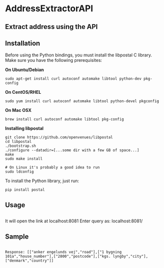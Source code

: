 # AddressExtractorAPI
## Extract address using the API

Installation
------------

Before using the Python bindings, you must install the libpostal C library. Make sure you have the following prerequisites:

**On Ubuntu/Debian**
```
sudo apt-get install curl autoconf automake libtool python-dev pkg-config
```
**On CentOS/RHEL**
```
sudo yum install curl autoconf automake libtool python-devel pkgconfig
```
**On Mac OSX**
```
brew install curl autoconf automake libtool pkg-config
```

**Installing libpostal**

```
git clone https://github.com/openvenues/libpostal
cd libpostal
./bootstrap.sh
./configure --datadir=[...some dir with a few GB of space...]
make
sudo make install

# On Linux it's probably a good idea to run
sudo ldconfig
```

To install the Python library, just run:

```
pip install postal
```


Usage
-----

```python app.py
```
It will open the link at localhost:8081
Enter query as: localhost:8081/<query here>

Sample
-----
```http://0.0.0.0:8081/ Anker Engelunds Vej 1 Bygning 101A, 2800 Kgs. Lyngby, Denmark

Response: [["anker engelunds vej","road"],["1 bygning 101a","house_number"],["2800","postcode"],["kgs. lyngby","city"],["denmark","country"]]
```
